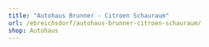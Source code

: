 ```yaml
---
title: "Autohaus Brunner - Citroen Schauraum"
url: /ebreichsdorf/autohaus-brunner-citroen-schauraum/
shop: Autohaus
---
```

